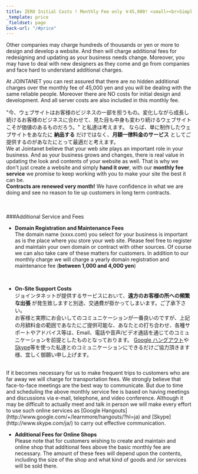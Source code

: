 ```yaml
---
title: ZERO Initial Costs ! Monthly Fee only ￥45,000! <small><br>Simple Monthly Fee Plan</small>
_template: price
_fieldset: page
back-url: "/#price"
---
```


Other companies may charge hundreds of thousands or yen or more to design and develop a website. And then will charge additional fees for redesigning and updating as your business needs change. Moreover, you may have to deal with new designers as they come and go from companies and face hard to understand additional charges.

At JOINTANET you can rest assured that there are no hidden additional charges over the monthly fee of 45,000 yen and you will be dealing with the same reliable people. Moreover there are NO costs for initial design and development. And all server costs are also included in this monthly fee.

"今、ウェブサイトはお客様のビジネスの一部を担うもの。変化しながら成長し続けるお客様のビジネスに合わせて、見た目も中身も変わり続けるウェブサイトこそが価値のあるものだろう。" と私達は考えます。
ならば、単に制作したウェブサイトをあなたに **納品する** だけではなく、**月額一律料金のサービス** としてご提供するのがあなたにとって最適だと考えます。<br/>
We at Jointanet believe that your web site plays an important role in your business. And as your business grows and changes, there is real value in updating the look and contents of your website as well. That is why we don't just create a website and simply **hand it over**, with our **monthly fee service** we promise to keep working with you to make your site the best it can be.
<br/>
**Contracts are renewed very month!** We have confidence in what we are doing and see no reason to tie up customers in long term contracts. <br/>
<br/><br/>

###Additional Service and Fees

- **Domain Registration and Maintenance Fees**<br>
The domain name (xxxx.com) you select for your business is important as is the place where you store your web site. Please feel free to register and maintain your own domain or contract with other sources.
Of course we can also take care of these matters for customers. In addition to our monthly charge we will charge a yearly domain registration and maintenance fee (**between 1,000 and 4,000 yen**)<br>
<br>

- **On-Site Support Costs** <br>
ジョインタネットが提供するサービスにおいて、**遠方のお客様の所への頻繁な出張** が発生致しますと別途、交通費が掛かってしまいます。ご了承下さい。<br>
お客様と実際にお会いしてのコミュニケーションが一番良いのですが、上記の月額料金の範囲であなたにご提供可能な、あなたとの打ち合わせ、各種サポートやアドバイス等は、Email、電話や音声/ビデオ通話を通じてのコミュニケーションを前提としたものとなっております。
[Google ハングアウト](http://www.google.com/+/learnmore/hangouts/?hl=ja)や[Skype](http://www.skype.com/ja/)等を使った私達とのコミュニケーションにできるだけご協力頂きます様、宜しく御願い申し上げます。<br>
<br>
If it becomes necessary for us to make frequent trips to customers who are far away we will charge for transportation fees.
We strongly believe that face-to-face meetings are the best way to communicate. But due to time and scheduling the above monthly service fee is based on having meetings and discussions via e-mail, telephone, and video conference. Although it may be difficult to actually meet and talk in person we will make every effort to use such online services as [Google Hangouts](http://www.google.com/+/learnmore/hangouts/?hl=ja) and [Skype](http://www.skype.com/ja/) to carry out effective communication. 

- **Additional Fees for Online Shops** <br>
Please note that for customers wishing to create and maintain and online shop that additional fees above the basic monthly fee are necessary. The amount of these fees will depend upon the contents, including the size of the shop and what kind of goods and /or services will be sold there.
